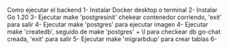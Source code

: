 Como ejecutar el backend
1- Instalar Docker desktop o terminal 
2- Instalar Go 1.20 
3- Ejecutar make 'postgresinit' chekear contenedor corriendo, 'exit' para salir
4- Ejecutar make 'postgres' para ejecutar imagen
4- Ejecutar make 'createdb', seguido de make 'postgres' + \l para checkear db go-chat creada, 'exit' para salir
5- Ejecutar make 'migrarbdup' para crear tablas
6- 
